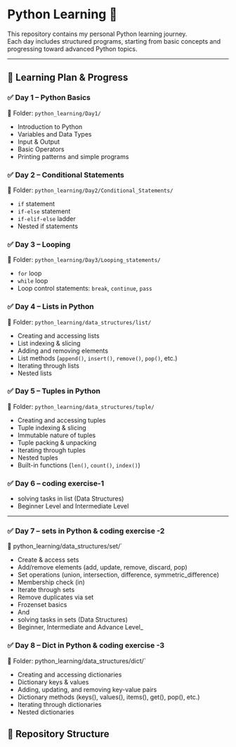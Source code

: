 # Python Learning 🚀

This repository contains my personal Python learning journey.  
Each day includes structured programs, starting from basic concepts and progressing toward advanced Python topics.

---

## 📅 Learning Plan & Progress

### ✅ Day 1 – Python Basics
📁 Folder: `python_learning/Day1/`
- Introduction to Python
- Variables and Data Types
- Input & Output
- Basic Operators
- Printing patterns and simple programs

### ✅ Day 2 – Conditional Statements
📁 Folder: `python_learning/Day2/Conditional_Statements/`
- `if` statement
- `if-else` statement
- `if-elif-else` ladder
- Nested if statements

### ✅ Day 3 – Looping
📁 Folder: `python_learning/Day3/Looping_statements/`
- `for` loop
- `while` loop
- Loop control statements: `break`, `continue`, `pass`

### ✅ Day 4 – Lists in Python
📁 Folder: `python_learning/data_structures/list/`
- Creating and accessing lists
- List indexing & slicing
- Adding and removing elements
- List methods (`append()`, `insert()`, `remove()`, `pop()`, etc.)
- Iterating through lists
- Nested lists

### ✅ Day 5 – Tuples in Python
📁 Folder: `python_learning/data_structures/tuple/`
- Creating and accessing tuples
- Tuple indexing & slicing
- Immutable nature of tuples
- Tuple packing & unpacking
- Iterating through tuples
- Nested tuples
- Built-in functions (`len()`, `count()`, `index()`)

### ✅ Day 6 – coding exercise-1
- solving tasks in list (Data Structures)
-  Beginner Level and  Intermediate Level
---

### ✅ Day 7 – sets in Python & coding exercise -2

📁 python_learning/data_structures/set/`

- Create & access sets
- Add/remove elements (add, update, remove, discard, pop)
- Set operations (union, intersection, difference, symmetric_difference)
- Membership check (in)
- Iterate through sets
- Remove duplicates via set
- Frozenset basics
- And
- solving tasks in sets (Data Structures)
-  Beginner, Intermediate and Advance Level_

### ✅ Day 8 – Dict in Python & coding exercise -3
📁 Folder: python_learning/data_structures/dict/`

- Creating and accessing dictionaries
- Dictionary keys & values
- Adding, updating, and removing key-value pairs
- Dictionary methods (keys(), values(), items(), get(), pop(), etc.)
- Iterating through dictionaries
- Nested dictionaries
## 📂 Repository Structure

